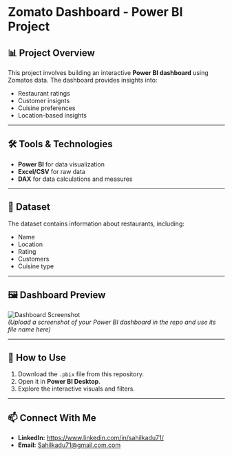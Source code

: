 # Zomato Dashboard - Power BI Project  

## 📊 Project Overview  
This project involves building an interactive **Power BI dashboard** using Zomatos data. The dashboard provides insights into:  
- Restaurant ratings  
- Customer insignts  
- Cuisine preferences  
- Location-based insights  

---

## 🛠️ Tools & Technologies  
- **Power BI** for data visualization  
- **Excel/CSV** for raw data  
- **DAX** for data calculations and measures  

---

## 📂 Dataset  
The dataset contains information about restaurants, including:  
- Name  
- Location  
- Rating  
- Customers 
- Cuisine type  

---

## 🖼️ Dashboard Preview  
![Dashboard Screenshot](screenshot.png)  
*(Upload a screenshot of your Power BI dashboard in the repo and use its file name here)*  

---


## 🚀 How to Use  
1. Download the `.pbix` file from this repository.  
2. Open it in **Power BI Desktop**.  
3. Explore the interactive visuals and filters.  

---

## 📫 Connect With Me  
- **LinkedIn:** https://www.linkedin.com/in/sahilkadu71/  
- **Email:** Sahilkadu71@gmail.com.com  
